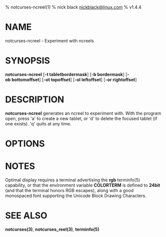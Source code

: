 % notcurses-ncreel(1)
% nick black <nickblack@linux.com>
% v1.4.4

# NAME

notcurses-ncreel - Experiment with ncreels

# SYNOPSIS

**notcurses-ncreel** [**-t tabletbordermask**] [**-b bordermask**] [**-ob bottomoffset**] [**-ot topoffset**] [**-ol leftoffset**] [**-or rightoffset**]

# DESCRIPTION

**notcurses-ncreel** generates an ncreel to experiment with. With the
program open, press 'a' to create a new tablet, or 'd' to delete the focused
tablet (if one exists). 'q' quits at any time.

# OPTIONS

# NOTES

Optimal display requires a terminal advertising the **rgb** terminfo(5)
capability, or that the environment variable **COLORTERM** is defined to
**24bit** (and that the terminal honors RGB escapes), along with a good
monospaced font supporting the Unicode Block Drawing Characters.

# SEE ALSO

**notcurses(3)**,
**notcurses_reel(3)**,
**terminfo(5)**
